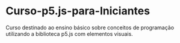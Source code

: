 # Curso-p5.js-para-Iniciantes
Curso destinado ao ensino básico sobre conceitos de programação utilizando a biblioteca p5.js com elementos visuais.
